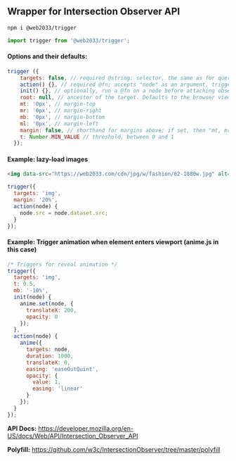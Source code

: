 ## Wrapper for Intersection Observer API

```sh
npm i @web2033/trigger
```

```js
import trigger from '@web2033/trigger';
```

#### Options and their defaults:

```js
trigger ({
    targets: false, // required @string; selector, the same as for querySelectorAll(selector)
    action() {}, // required @fn; accepts "node" as an argument, triggered once per node
    init() {}, // optionally, run a @fn on a node before attaching observer to it
    root: null, // ancestor of the target. Defaults to the browser viewport if not specified or if null.
    mt: '0px', // margin-top
    mr: '0px', // margin-right
    mb: '0px', // margin-bottom
    ml: '0px', // margin-left
    margin: false, // shorthand for margins above; if set, then "mt, mr, mb, ml" are ignored
    t: Number.MIN_VALUE // threshold, between 0 and 1
  });
```

#### Example: lazy-load images

```html
<img data-src="https://web2033.com/cdn/jpg/w/fashion/62-1080w.jpg" alt="">
```

```js
trigger({
  targets: 'img',
  margin: '20%',
  action(node) {
    node.src = node.dataset.src;
  }
});
```

#### Example: Trigger animation when element enters viewport (anime.js in this case)

```js
/* Triggers for reveal animation */
trigger({
  targets: 'img',
  t: 0.5,
  mb: '-10%',
  init(node) {
    anime.set(node, {
      translateX: 200,
      opacity: 0
    });
  },
  action(node) {
    anime({
      targets: node,
      duration: 1000,
      translateX: 0,
      easing: 'easeOutQuint',
      opacity: {
        value: 1,
        easing: 'linear'
      }
    });
  }
});
```

**API Docs:** https://developer.mozilla.org/en-US/docs/Web/API/Intersection_Observer_API

**Polyfill:** https://github.com/w3c/IntersectionObserver/tree/master/polyfill